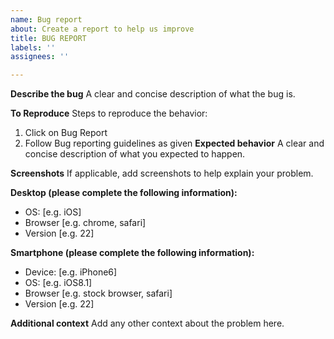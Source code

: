 ```yaml
---
name: Bug report
about: Create a report to help us improve
title: BUG REPORT
labels: ''
assignees: ''

---
```


**Describe the bug**
A clear and concise description of what the bug is.

**To Reproduce**
Steps to reproduce the behavior:
1. Click on Bug Report
2. Follow Bug reporting guidelines as given 
**Expected behavior**
A clear and concise description of what you expected to happen.

**Screenshots**
If applicable, add screenshots to help explain your problem.

**Desktop (please complete the following information):**
 - OS: [e.g. iOS]
 - Browser [e.g. chrome, safari]
 - Version [e.g. 22]

**Smartphone (please complete the following information):**
 - Device: [e.g. iPhone6]
 - OS: [e.g. iOS8.1]
 - Browser [e.g. stock browser, safari]
 - Version [e.g. 22]

**Additional context**
Add any other context about the problem here.
